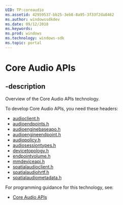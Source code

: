 ```yaml
---
UID: TP:coreaudio
ms.assetid: 42959537-bb25-3eb8-8a95-3f33f2da8462
ms.author: windowssdkdev
ms.date: 09/12/2018
ms.keywords: 
ms.prod: windows
ms.technology: windows-sdk
ms.topic: portal
---
```


# Core Audio APIs

## -description

Overview of the Core Audio APIs technology.

To develop Core Audio APIs, you need these headers:

 * [audioclient.h](../audioclient/index.md)
 * [audioendpoints.h](../audioendpoints/index.md)
 * [audioenginebaseapo.h](../audioenginebaseapo/index.md)
 * [audioengineendpoint.h](../audioengineendpoint/index.md)
 * [audiopolicy.h](../audiopolicy/index.md)
 * [audiosessiontypes.h](../audiosessiontypes/index.md)
 * [devicetopology.h](../devicetopology/index.md)
 * [endpointvolume.h](../endpointvolume/index.md)
 * [mmdeviceapi.h](../mmdeviceapi/index.md)
 * [spatialaudioclient.h](../spatialaudioclient/index.md)
 * [spatialaudiohrtf.h](../spatialaudiohrtf/index.md)
 * [spatialaudiometadata.h](../spatialaudiometadata/index.md)

For programming guidance for this technology, see:
* [Core Audio APIs](/windows/desktop/coreaudio)

